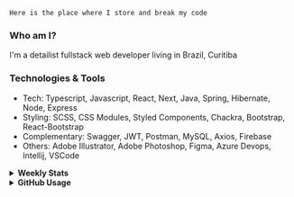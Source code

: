 ```
Here is the place where I store and break my code
```
### Who am I?
I'm a detailist fullstack web developer living in Brazil, Curitiba

### Technologies & Tools
- Tech: Typescript, Javascript, React, Next, Java, Spring, Hibernate, Node, Express
- Styling: SCSS, CSS Modules, Styled Components, Chackra, Bootstrap, React-Bootstrap
- Complementary: Swagger, JWT, Postman, MySQL, Axios, Firebase
- Others: Adobe Illustrator, Adobe Photoshop, Figma, Azure Devops, Intellij, VSCode

<details>
  <summary><b> Weekly Stats</b></summary>
<!--START_SECTION:waka-->

```text
TypeScript       31 hrs 11 mins  ██████████████▒░░░░░░░░░░   57.44 %
CSS              14 hrs 48 mins  ██████▓░░░░░░░░░░░░░░░░░░   27.26 %
JavaScript       3 hrs 30 mins   █▓░░░░░░░░░░░░░░░░░░░░░░░   06.44 %
JSON             1 hr 39 mins    ▓░░░░░░░░░░░░░░░░░░░░░░░░   03.06 %
Other            1 hr 1 min      ▒░░░░░░░░░░░░░░░░░░░░░░░░   01.88 %
```

<!--END_SECTION:waka-->
</details>

<details>
  <summary><b> GitHub Usage</b></summary>
  
[![Top Langs](https://github-readme-stats.vercel.app/api/top-langs/?username=gxlpes&&langs_count=9&layout=compact)](https://github.com/anuraghazra/github-readme-stats)

</details>
